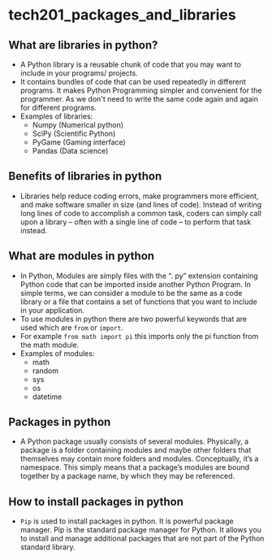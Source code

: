 # tech201_packages_and_libraries


## What are libraries in python?
- A Python library is a reusable chunk of code that you may want to include in your programs/ projects.
- It contains bundles of code that can be used repeatedly in different programs. It makes Python Programming simpler and convenient for the programmer. As we don't need to write the same code again and again for different programs.
- Examples of libraries:
  - Numpy (Numerical python)
  - SciPy (Scientific Python)
  - PyGame (Gaming interface)
  - Pandas (Data science)


## Benefits of libraries in python
- Libraries help reduce coding errors, make programmers more efficient, and make software smaller in size (and lines of code). Instead of writing long lines of code to accomplish a common task, coders can simply call upon a library – often with a single line of code – to perform that task instead.


## What are modules in python
- In Python, Modules are simply files with the “. py” extension containing Python code that can be imported inside another Python Program. In simple terms, we can consider a module to be the same as a code library or a file that contains a set of functions that you want to include in your application.
- To use modules in python there are two powerful keywords that are used which are `from` or `import`.
- For example `from math import pi` this imports only the pi function from the math module.
- Examples of modules:
  - math
  - random
  - sys
  - os
  - datetime


## Packages in python
- A Python package usually consists of several modules. Physically, a package is a folder containing modules and maybe other folders that themselves may contain more folders and modules. Conceptually, it’s a namespace. This simply means that a package’s modules are bound together by a package name, by which they may be referenced.

## How to install packages in python
- `Pip` is used to install packages in python. It is powerful package manager. Pip is the standard package manager for Python. It allows you to install and manage additional packages that are not part of the Python standard library.